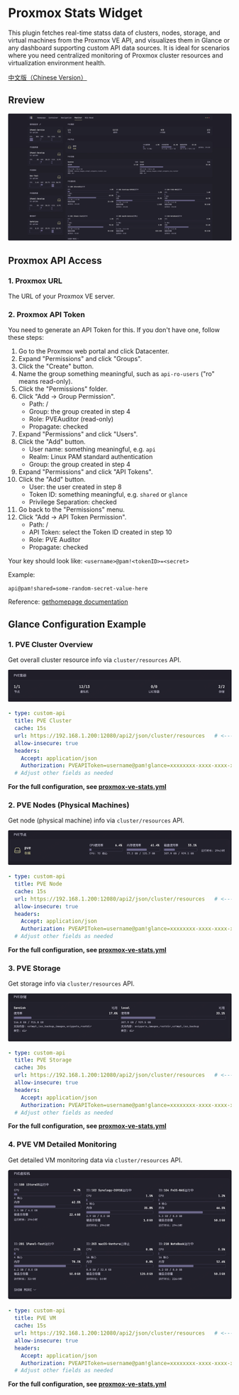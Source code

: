 # Proxmox Stats Widget

This plugin fetches real-time statss data of clusters, nodes, storage, and virtual machines from the Proxmox VE API, and visualizes them in Glance or any dashboard supporting custom API data sources. It is ideal for scenarios where you need centralized monitoring of Proxmox cluster resources and virtualization environment health.

[中文版（Chinese Version）](./README.md)

## Rreview

![preview](./preview.png)


## Proxmox API Access

### 1. Proxmox URL
The URL of your Proxmox VE server.

### 2. Proxmox API Token
You need to generate an API Token for this. If you don't have one, follow these steps:

1. Go to the Proxmox web portal and click Datacenter.
2. Expand "Permissions" and click "Groups".
3. Click the "Create" button.
4. Name the group something meaningful, such as `api-ro-users` ("ro" means read-only).
5. Click the "Permissions" folder.
6. Click "Add -> Group Permission".
    - Path: /
    - Group: the group created in step 4
    - Role: PVEAuditor (read-only)
    - Propagate: checked
7. Expand "Permissions" and click "Users".
8. Click the "Add" button.
    - User name: something meaningful, e.g. `api`
    - Realm: Linux PAM standard authentication
    - Group: the group created in step 4
9. Expand "Permissions" and click "API Tokens".
10. Click the "Add" button.
    - User: the user created in step 8
    - Token ID: something meaningful, e.g. `shared` or `glance`
    - Privilege Separation: checked
11. Go back to the "Permissions" menu.
12. Click "Add -> API Token Permission".
    - Path: /
    - API Token: select the Token ID created in step 10
    - Role: PVE Auditor
    - Propagate: checked

Your key should look like: `<username>@pam!<tokenID>=<secret>`

Example:
```
api@pam!shared=some-random-secret-value-here
```

Reference: [gethomepage documentation](https://github.com/gethomepage/homepage/blob/main/docs/widgets/services/proxmox.md)

## Glance Configuration Example

### 1. PVE Cluster Overview
Get overall cluster resource info via `cluster/resources` API.

![PVE Cluster](./proxmox-stats-01.png)

```yaml
- type: custom-api
  title: PVE Cluster
  cache: 15s
  url: https://192.168.1.200:12080/api2/json/cluster/resources   # <--- Change to your PVE API address
  allow-insecure: true
  headers:
    Accept: application/json
    Authorization: PVEAPIToken=username@pam!glance=xxxxxxxx-xxxx-xxxx-xxxx-xxxxxxxxx   # <--- Change to your Token
  # Adjust other fields as needed
```
**For the full configuration, see [proxmox-ve-stats.yml](./proxmox-ve-stats.yml)**

### 2. PVE Nodes (Physical Machines)
Get node (physical machine) info via `cluster/resources` API.

![PVE Nodes](./proxmox-stats-02.png)

```yaml
- type: custom-api
  title: PVE Node
  cache: 15s
  url: https://192.168.1.200:12080/api2/json/cluster/resources   # <--- Change to your PVE API address
  allow-insecure: true
  headers:
    Accept: application/json
    Authorization: PVEAPIToken=username@pam!glance=xxxxxxxx-xxxx-xxxx-xxxx-xxxxxxxxx   # <--- Change to your Token
  # Adjust other fields as needed
```
**For the full configuration, see [proxmox-ve-stats.yml](./proxmox-ve-stats.yml)**

### 3. PVE Storage
Get storage info via `cluster/resources` API.

![PVE Storage](./proxmox-stats-03.png)

```yaml
- type: custom-api
  title: PVE Storage
  cache: 30s
  url: https://192.168.1.200:12080/api2/json/cluster/resources   # <--- Change to your PVE API address
  allow-insecure: true
  headers:
    Accept: application/json
    Authorization: PVEAPIToken=username@pam!glance=xxxxxxxx-xxxx-xxxx-xxxx-xxxxxxxxx   # <--- Change to your Token
  # Adjust other fields as needed
```
**For the full configuration, see [proxmox-ve-stats.yml](./proxmox-ve-stats.yml)**

### 4. PVE VM Detailed Monitoring
Get detailed VM monitoring data via `cluster/resources` API.

![PVE VM](./proxmox-stats-04.png)

```yaml
- type: custom-api
  title: PVE VM
  cache: 15s
  url: https://192.168.1.200:12080/api2/json/cluster/resources   # <--- Change to your PVE API address
  allow-insecure: true
  headers:
    Accept: application/json
    Authorization: PVEAPIToken=username@pam!glance=xxxxxxxx-xxxx-xxxx-xxxx-xxxxxxxxx   # <--- Change to your Token
  # Adjust other fields as needed
```
**For the full configuration, see [proxmox-ve-stats.yml](./proxmox-ve-stats.yml)**
